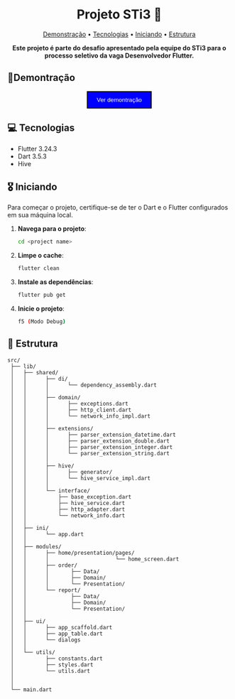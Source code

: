 <h1 align="center" style="font-weight: bold;">Projeto STi3 📱</h1>

<p align="center">
 <a href="#demo">Demonstração</a> • 
 <a href="#tech">Tecnologias</a> • 
 <a href="#start">Iniciando</a> • 
 <a href="#structure">Estrutura</a> 
</p>

<p align="center">
    <b>Este projeto é parte do desafio apresentado pela equipe do STi3 para o processo seletivo da vaga Desenvolvedor Flutter.</b>
</p>

<h2 id="demo">📱Demontração</h2>

<p align="center">
    <a href="https://firebasestorage.googleapis.com/v0/b/projeto-sti3-97c08.appspot.com/o/demonstracao.mp4?alt=media&token=e067e56d-40ac-4f1d-ae8a-821ec30d1f0e" target="_blank">
  <button style="background-color: blue; color: white; border: 2px solid black; padding: 10px 20px; cursor: pointer;">
    Ver demontração
  </button>
</a>

</p>

<h2 id="tech">💻 Tecnologias</h2>

- Flutter 3.24.3
- Dart 3.5.3
- Hive

<h2 id="start">🎖️ Iniciando</h2>

Para começar o projeto, certifique-se de ter o Dart e o Flutter configurados em sua máquina local.

1. **Navega para o projeto**:
    ```bash
    cd <project name>
    ```
2. **Limpe o cache**:
    ```bash
    flutter clean
    ```
3. **Instale as dependências**:
    ```bash
    flutter pub get
    ```
4. **Inicie o projeto**:
    ```bash
    f5 (Modo Debug)
    ```


<h2 id="structure">📂 Estrutura </h2>

```
src/
 ├── lib/
 │   ├── shared/
 │   │      ├── di/
 │   │      │      └── dependency_assembly.dart
 │   │      │
 │   │      ├── domain/
 │   │      │      ├── exceptions.dart
 │   │      │      ├── http_client.dart
 │   │      │      └── network_info_impl.dart
 │   │      │  
 │   │      ├── extensions/
 │   │      │      ├── parser_extension_datetime.dart
 │   │      │      ├── parser_extension_double.dart
 │   │      │      ├── parser_extension_integer.dart
 │   │      │      └── parser_extension_string.dart
 │   │      │
 │   │      ├── hive/
 │   │      │      ├── generator/
 │   │      │      └── hive_service_impl.dart
 │   │      │
 │   │      └── interface/
 │   │          ├── base_exception.dart
 │   │          ├── hive_service.dart
 │   │          ├── http_adapter.dart
 │   │          └── network_info.dart 
 │   │    
 │   ├── ini/
 │   │      └── app.dart
 │   │   
 │   ├── modules/
 │   │      ├── home/presentation/pages/
 │   │      │                     └── home_screen.dart
 │   │      ├── order/
 │   │      │       ├── Data/
 │   │      │       ├── Domain/
 │   │      │       └── Presentation/
 │   │      └── report/
 │   │              ├── Data/
 │   │              ├── Domain/
 │   │              └── Presentation/
 │   │       
 │   ├── ui/
 │   │      ├── app_scaffold.dart
 │   │      ├── app_table.dart
 │   │      └── dialogs
 │   │
 │   └── utils/
 │          ├── constants.dart
 │          ├── styles.dart
 │          └── utils.dart
 │       
 │          
 └── main.dart
```